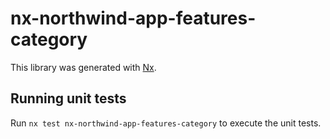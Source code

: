 # nx-northwind-app-features-category

This library was generated with [Nx](https://nx.dev).

## Running unit tests

Run `nx test nx-northwind-app-features-category` to execute the unit tests.
